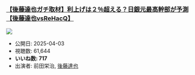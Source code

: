 ### [【後藤達也ガチ取材】利上げは２％超える？日銀元最高幹部が予測【後藤達也vsReHacQ】](https://www.youtube.com/watch?v=XkOBcn2o_1Y)
[![](https://img.youtube.com/vi/XkOBcn2o_1Y/sddefault.jpg)](https://www.youtube.com/watch?v=XkOBcn2o_1Y)
-   公開日: 2025-04-03
-   視聴数: 61,644
-   **いいね数: 717**
-   出演者: 前田栄治, [後藤達也](/rehacq_fan/people/後藤達也 "wikilink")

